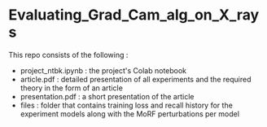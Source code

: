 # Evaluating_Grad_Cam_alg_on_X_rays

This repo consists of the following :

- project_ntbk.ipynb : the project's Colab notebook
- article.pdf : detailed presentation of all experiments and the required theory in the form of an article
- presentation.pdf : a short presentation of the article
- files : folder that contains training loss and recall history for the experiment models along with the MoRF perturbations per model
